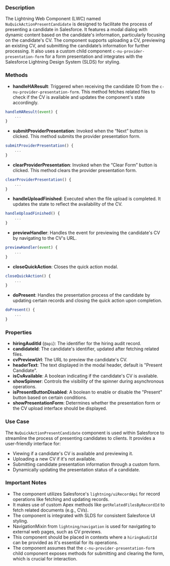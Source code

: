 ### Description

The Lightning Web Component (LWC) named `NuQuickActionPresentCandidate` is designed to facilitate the process of presenting a candidate in Salesforce. It features a modal dialog with dynamic content based on the candidate's information, particularly focusing on the candidate's CV. The component supports uploading a CV, previewing an existing CV, and submitting the candidate’s information for further processing. It also uses a custom child component `c-nu-provider-presentation-form` for a form presentation and integrates with the Salesforce Lightning Design System (SLDS) for styling.

### Methods

- **handleHAResult**: Triggered when receiving the candidate ID from the `c-nu-provider-presentation-form`. This method fetches related files to check if the CV is available and updates the component's state accordingly.

```javascript
handleHAResult(event) {
    ...
}
```

- **submitProviderPresentation**: Invoked when the “Next” button is clicked. This method submits the provider presentation form.

```javascript
submitProviderPresentation() {
    ...
}
```

- **clearProviderPresentation**: Invoked when the “Clear Form” button is clicked. This method clears the provider presentation form.

```javascript
clearProviderPresentation() {
    ...
}
```

- **handleUploadFinished**: Executed when the file upload is completed. It updates the state to reflect the availability of the CV.

```javascript
handleUploadFinished() {  
    ...
}
```

- **previewHandler**: Handles the event for previewing the candidate's CV by navigating to the CV's URL.

```javascript
previewHandler(event) {
    ...
}
```

- **closeQuickAction**: Closes the quick action modal.

```javascript
closeQuickAction() {
    ...
}
```

- **doPresent**: Handles the presentation process of the candidate by updating certain records and closing the quick action upon completion.

```javascript
doPresent() {
    ...
}
```

### Properties

- **hiringAuditId** (`@api`): The identifier for the hiring audit record.
- **candidateId**: The candidate's identifier, updated after fetching related files.
- **cvPreviewUrl**: The URL to preview the candidate's CV.
- **headerText**: The text displayed in the modal header, default is "Present Candidate".
- **isCvAvailable**: A boolean indicating if the candidate's CV is available.
- **showSpinner**: Controls the visibility of the spinner during asynchronous operations.
- **isPresentButtonDisabled**: A boolean to enable or disable the "Present" button based on certain conditions.
- **showPresentationForm**: Determines whether the presentation form or the CV upload interface should be displayed.

### Use Case

The `NuQuickActionPresentCandidate` component is used within Salesforce to streamline the process of presenting candidates to clients. It provides a user-friendly interface for:
- Viewing if a candidate's CV is available and previewing it.
- Uploading a new CV if it's not available.
- Submitting candidate presentation information through a custom form.
- Dynamically updating the presentation status of a candidate.

### Important Notes

- The component utilizes Salesforce's `lightning/uiRecordApi` for record operations like fetching and updating records.
- It makes use of custom Apex methods like `getRelatedFilesByRecordId` to fetch related documents (e.g., CVs).
- The component is integrated with SLDS for consistent Salesforce UI styling.
- NavigationMixin from `lightning/navigation` is used for navigating to external web pages, such as CV previews.
- This component should be placed in contexts where a `hiringAuditId` can be provided as it's essential for its operations.
- The component assumes that the `c-nu-provider-presentation-form` child component exposes methods for submitting and clearing the form, which is crucial for interaction.
